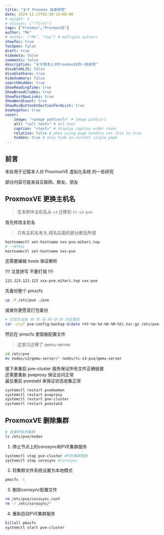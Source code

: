 ```yaml
---
title: "关于 Proxmox 自身研究"
date: 2024-11-17T01:50:12+08:00
# weight: 1
# aliases: ["/first"]
tags: ["Proxmox","ProxmoxVE"]
author: "Me"
# author: ["Me", "You"] # multiple authors
showToc: true
TocOpen: false
draft: true
hidemeta: false
comments: false
description: "关于我本人对ProxmoxVE的一些研究"
disableHLJS: false
disableShare: true
hideSummary: false
searchHidden: true
ShowReadingTime: true
ShowBreadCrumbs: true
ShowPostNavLinks: true
ShowWordCount: true
ShowRssButtonInSectionTermList: true
UseHugoToc: true
cover:
    image: "<image path/url>" # image path/url
    alt: "<alt text>" # alt text
    caption: "<text>" # display caption under cover
    relative: false # when using page bundles set this to true
    hidden: true # only hide on current single page
---
```


## 前言

本处用于记载本人对 ProxmoxVE 虚拟化系统 的一些研究

部分内容可能来自互联网、群友、朋友

## ProxmoxVE 更换主机名

> 在本例中主机名从 `s3` 迁移到 `tc-s3-pve`

首先修改主机名

> 只有主机名有关,域名后面的部分都无所谓

```bash
hostnamectl set-hostname xxx-pve.mihari.top
# 一样可以
hostnamectl set-hostname xxx-pve
```

还需要编辑 hosts 保证解析

!!!! 注意拼写 不要打错 !!!!

```txt
123.123.123.123 xxx-pve.mihari.top xxx-pve
```

先备份整个 pmxcfs

```bash
cp -R /etc/pve ./pve
```

或者你更愿意打包备份

```bash
# 打包为当前 年-月-日-时-分-秒 的压缩包
tar -zcvf pve-config-backup-$(date +%Y-%m-%d-%H-%M-%S).tar.gz /etc/pve
```

然后在 pmxcfs 里面搬配置文件

> 这里只迁移了 qemu-server

```bash
cd /etc/pve
mv nodes/s3/qemu-server/* nodes/tc-s3-pve/qemu-server
```

接下来重启 pve-cluster 服务保证所有文件正确链接  
还需要重新 pveproxy 保证访问正常  
最后重启 pvestatd 来保证状态收集正常

```bash
systemctl restart pvedaemon
systemctl restart pveproxy
systemctl restart pve-cluster
systemctl restart pvestatd
```

## ProxmoxVE 删除集群

```bash
# 查看所有的集群
ls /etc/pve/nodes
```

1.  停止节点上的corosync和PVE集群服务

```bash
systemctl stop pve-cluster #PVE集群服务
systemctl stop corosync #corosync
```

2.  将集群文件系统设置为本地模式
    
```bash
pmxcfs -l
```
    
3.  删除corosync配置文件

```bash
rm /etc/pve/corosync.conf
rm -r /etc/corosync/*
```

4.  重新启动PVE集群服务

```bash
killall pmxcfs
systemctl start pve-cluster
```